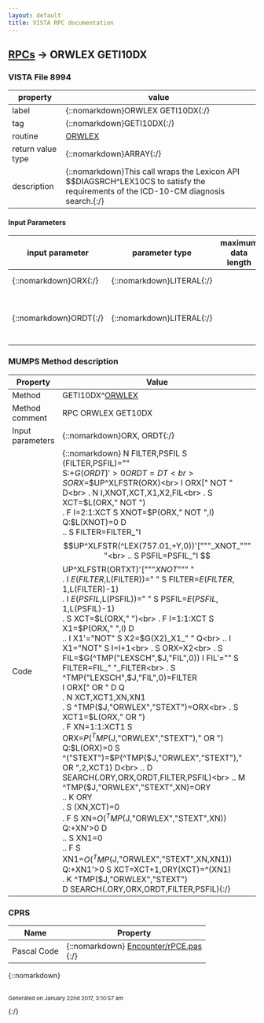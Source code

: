 ```yaml
---
layout: default
title: VISTA RPC documentation
---
```




## [RPCs](TableOfContent.md) &#8594; ORWLEX GETI10DX 



### VISTA File 8994 


 property | value 
--- | --- 
 label | {::nomarkdown}ORWLEX GETI10DX{:/}
 tag | {::nomarkdown}GETI10DX{:/}
 routine | [ORWLEX](http://code.osehra.org/dox/Routine_ORWLEX_source.html)
 return value type | {::nomarkdown}ARRAY{:/}
 description | {::nomarkdown}This call wraps the Lexicon API $$DIAGSRCH^LEX10CS to satisfy the requirements of the ICD-10-CM diagnosis search.{:/}

#### Input Parameters

| input parameter | parameter type | maximum data length | required | description | 
| --- | --- | --- | --- | --- | 
| {::nomarkdown}ORX{:/} | {::nomarkdown}LITERAL{:/} |  | {::nomarkdown}true{:/} | {::nomarkdown}This is the search term.{:/} | 
| {::nomarkdown}ORDT{:/} | {::nomarkdown}LITERAL{:/} |  | {::nomarkdown}true{:/} | {::nomarkdown}Optional date (usually corresponding to the encounter date). Defaults to TODAY.{:/} | 


### MUMPS Method description

 Property | Value 
 --- | --- 
 Method | GETI10DX^[ORWLEX](http://code.osehra.org/dox/Routine_ORWLEX_source.html)
 Method comment | RPC ORWLEX GET10DX
 Input parameters | {::nomarkdown}ORX, ORDT{:/}
 Code | {::nomarkdown}  N FILTER,PSFIL S (FILTER,PSFIL)=""<br> S:+$G(ORDT)'>0 ORDT=DT<br> S ORX=$$UP^XLFSTR(ORX)<br> I ORX[" NOT " D<br> . N I,XNOT,XCT,X1,X2,FIL<br> . S XCT=$L(ORX," NOT ")<br> . F I=2:1:XCT S XNOT=$P(ORX," NOT ",I) Q:$L(XNOT)=0  D<br> .. S FILTER=FILTER_"I $$UP^XLFSTR(^LEX(757.01,+Y,0))'["""_XNOT_""" "<br> .. S PSFIL=PSFIL_"I $$UP^XLFSTR(ORTXT)'["""_XNOT_""" "<br> . I $E(FILTER,$L(FILTER))=" " S FILTER=$E(FILTER,1,$L(FILTER)-1)<br> . I $E(PSFIL,$L(PSFIL))=" " S PSFIL=$E(PSFIL,1,$L(PSFIL)-1)<br> . S XCT=$L(ORX," ")<br> . F I=1:1:XCT S X1=$P(ORX," ",I) D<br> .. I X1'="NOT" S X2=$G(X2)_X1_" " Q<br> .. I X1="NOT" S I=I+1<br> . S ORX=X2<br> . S FIL=$G(^TMP("LEXSCH",$J,"FIL",0)) I FIL'="" S FILTER=FIL_" "_FILTER<br> . S ^TMP("LEXSCH",$J,"FIL",0)=FILTER<br> I ORX[" OR " D  Q<br> . N XCT,XCT1,XN,XN1<br> . S ^TMP($J,"ORWLEX","STEXT")=ORX<br> . S XCT1=$L(ORX," OR ")<br> . F XN=1:1:XCT1 S ORX=$P(^TMP($J,"ORWLEX","STEXT")," OR ") Q:$L(ORX)=0  S ^("STEXT")=$P(^TMP($J,"ORWLEX","STEXT")," OR ",2,XCT1) D<br> .. D SEARCH(.ORY,ORX,ORDT,FILTER,PSFIL)<br> .. M ^TMP($J,"ORWLEX","STEXT",XN)=ORY<br> .. K ORY<br> . S (XN,XCT)=0<br> . F  S XN=$O(^TMP($J,"ORWLEX","STEXT",XN)) Q:+XN'>0  D<br> .. S XN1=0<br> .. F  S XN1=$O(^TMP($J,"ORWLEX","STEXT",XN,XN1)) Q:+XN1'>0  S XCT=XCT+1,ORY(XCT)=^(XN1)<br> . K ^TMP($J,"ORWLEX","STEXT")<br> D SEARCH(.ORY,ORX,ORDT,FILTER,PSFIL){:/}


### CPRS

 Name | Property 
 --- | --- 
 Pascal Code | {::nomarkdown} <a href="https://github.com/OSEHRA/VistA/blob/master/Packages/Order%20Entry%20Results%20Reporting/CPRS/CPRS-Chart/Encounter/rPCE.pas">Encounter/rPCE.pas</a><br/>{:/}

{::nomarkdown} <br/><br/><p style="font-size: 11px">Generated on January 22nd 2017, 3:10:57 am</p>{:/}